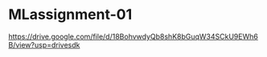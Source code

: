 # MLassignment-01
https://drive.google.com/file/d/18BohvwdyQb8shK8bGuqW34SCkU9EWh6B/view?usp=drivesdk
